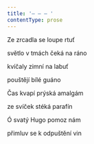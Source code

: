 ```yaml
---
title: '– – – '
contentType: prose
---
```


Ze zrcadla se loupe rtuť

světlo v tmách čeká na ráno

kvíčaly zimní na labuť

pouštějí bílé guáno

Čas kvapí prýská amalgám

ze svíček stéká parafín

Ó svatý Hugo pomoz nám

přimluv se k odpuštění vin
